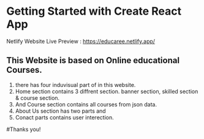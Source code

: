 # Getting Started with Create React App

Netlify Website Live Preview : https://educaree.netlify.app/

## This Website is based on Online educational Courses.
   1. there has four induvisual part of in this website.
   2. Home section contains 3 diffrent section. banner section, skilled section & course section.
   3. And Course section contains all courses from json data.
   4. About Us section has two parts and
   5. Conact parts contains user interection.

#Thanks you!

